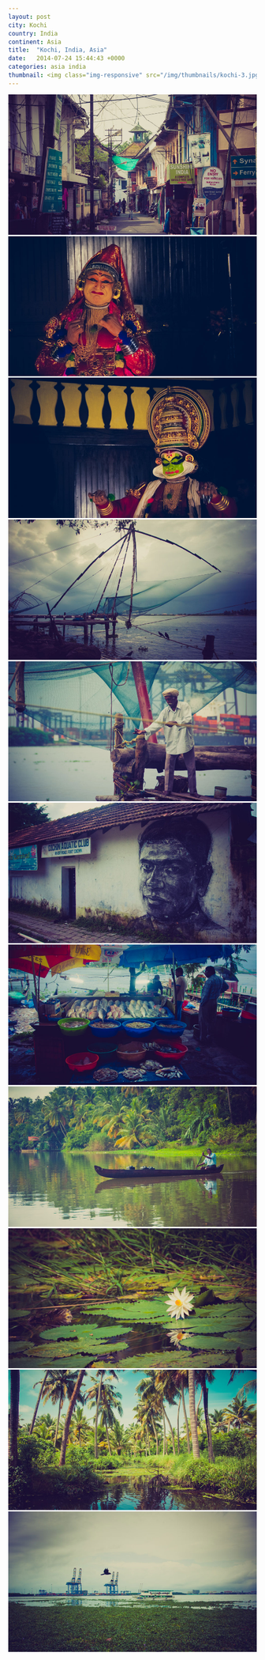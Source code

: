 ```yaml
---
layout: post
city: Kochi
country: India
continent: Asia
title:  "Kochi, India, Asia"
date:   2014-07-24 15:44:43 +0000
categories: asia india
thumbnail: <img class="img-responsive" src="/img/thumbnails/kochi-3.jpg" alt="Kochi India" />
---
```


<div class="img-container">
	<img class="img-responsive" src="/img/countries/india/kochi-1.jpg" alt="Kochi, India, Asia"/>
	<img class="img-responsive" src="/img/countries/india/kochi-2.jpg" alt="Kochi, India, Asia"/>
	<img class="img-responsive" src="/img/countries/india/kochi-3.jpg" alt="Kochi, India, Asia"/>
	<img class="img-responsive" src="/img/countries/india/kochi-4.jpg" alt="Kochi, India, Asia"/>
	<img class="img-responsive" src="/img/countries/india/kochi-5.jpg" alt="Kochi, India, Asia"/>
	<img class="img-responsive" src="/img/countries/india/kochi-6.jpg" alt="Kochi, India, Asia"/>
	<img class="img-responsive" src="/img/countries/india/kochi-7.jpg" alt="Kochi, India, Asia"/>
	<img class="img-responsive" src="/img/countries/india/kochi-8.jpg" alt="Kochi, India, Asia"/>
	<img class="img-responsive" src="/img/countries/india/kochi-9.jpg" alt="Kochi, India, Asia"/>
	<img class="img-responsive" src="/img/countries/india/kochi-10.jpg" alt="Kochi, India, Asia"/>
	<img class="img-responsive" src="/img/countries/india/kochi-11.jpg" alt="Kochi, India, Asia"/>
</div>
